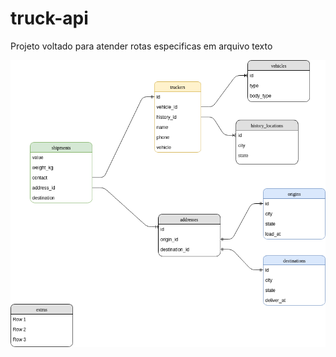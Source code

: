 # truck-api
Projeto voltado para atender rotas especificas em arquivo texto

![Diagram](database_diagram.png)
